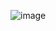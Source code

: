![image](https://github.com/Lagmaker/currencyexchange/assets/86431413/1c276b49-3090-470a-888b-4717875e3340)
